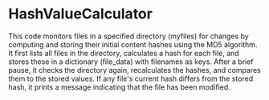 # HashValueCalculator
This code monitors files in a specified directory (myfiles) for changes by computing and storing their initial content hashes using the MD5 algorithm. It first lists all files in the directory, calculates a hash for each file, and stores these in a dictionary (file_data) with filenames as keys. After a brief pause, it checks the directory again, recalculates the hashes, and compares them to the stored values. If any file's current hash differs from the stored hash, it prints a message indicating that the file has been modified.
